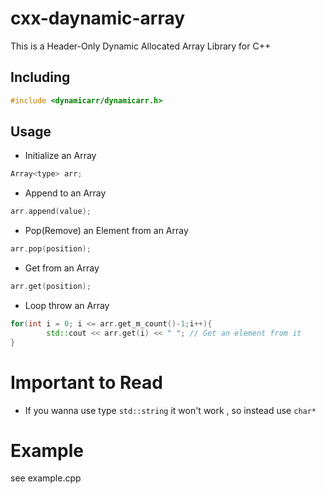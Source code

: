 # cxx-daynamic-array
This is a Header-Only Dynamic Allocated Array Library for C++


## Including
```c++
#include <dynamicarr/dynamicarr.h>
```

## Usage
* Initialize an Array
```c++
Array<type> arr;
```
* Append to an Array
```c++
arr.append(value);
```
* Pop(Remove) an Element from an Array
```c++
arr.pop(position);
```
* Get from an Array
```c++
arr.get(position);
```
* Loop throw an Array
```c++
for(int i = 0; i <= arr.get_m_count()-1;i++){
        std::cout << arr.get(i) << " "; // Get an element from it
}
```

# Important to Read
* If you wanna use type ```std::string``` it won't work , so instead use ```char*```

# Example
 see example.cpp
